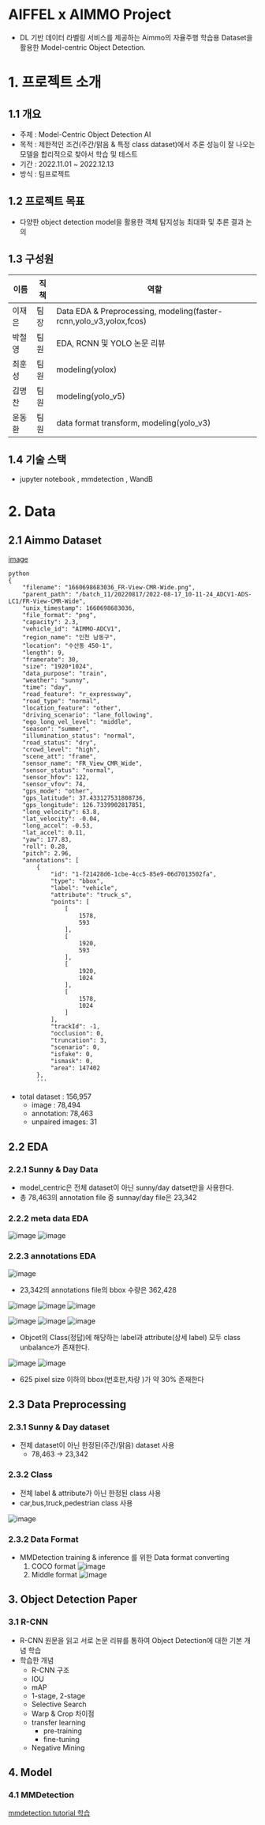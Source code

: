 # AIFFEL x AIMMO Project
- DL 기반 데이터 라벨링 서비스를 제공하는 Aimmo의 자율주행 학습용 Dataset을 활용한 Model-centric Object Detection.

# 1. 프로젝트 소개

## 1.1 개요
- 주제 : Model-Centric Object Detection AI
- 목적 : 제한적인 조건(주간/맑음 & 특정 class dataset)에서 추론 성능이 잘 나오는 모델을 합리적으로 찾아서 학습 및 테스트
- 기간 : 2022.11.01 ~ 2022.12.13
- 방식 : 팀프로젝트

## 1.2 프로젝트 목표
- 다양한 object detection model을 활용한 객체 탐지성능 최대화 및 추론 결과 논의

## 1.3 구성원
|이름|직책|역할|
|----|-----|-----|
|이재은|팀장|Data EDA & Preprocessing, modeling(faster-rcnn,yolo_v3,yolox,fcos)|
|박철영|팀원|EDA, RCNN 및 YOLO 논문 리뷰|
|최훈성|팀원|modeling(yolox)|
|김명찬|팀원|modeling(yolo_v5)|
|윤동환|팀원|data format transform, modeling(yolo_v3)|

## 1.4 기술 스택
- jupyter notebook , mmdetection , WandB 

# 2. Data
## 2.1 Aimmo Dataset
[image](https://user-images.githubusercontent.com/91417254/206915913-96f3c3ee-5101-46b9-9c57-f850ede2f93c.png)
```
python
{
    "filename": "1660698683036_FR-View-CMR-Wide.png",
    "parent_path": "/batch_11/20220817/2022-08-17_10-11-24_ADCV1-ADS-LC1/FR-View-CMR-Wide",
    "unix_timestamp": 1660698683036,
    "file_format": "png",
    "capacity": 2.3,
    "vehicle_id": "AIMMO-ADCV1",
    "region_name": "인천 남동구",
    "location": "수산동 450-1",
    "length": 9,
    "framerate": 30,
    "size": "1920*1024",
    "data_purpose": "train",
    "weather": "sunny",
    "time": "day",
    "road_feature": "r_expressway",
    "road_type": "normal",
    "location_feature": "other",
    "driving_scenario": "lane_following",
    "ego_long_vel_level": "middle",
    "season": "summer",
    "illumination_status": "normal",
    "road_status": "dry",
    "crowd_level": "high",
    "scene_att": "frame",
    "sensor_name": "FR_View_CMR_Wide",
    "sensor_status": "normal",
    "sensor_hfov": 122,
    "sensor_vfov": 74,
    "gps_mode": "other",
    "gps_latitude": 37.433127531808736,
    "gps_longitude": 126.7339902817851,
    "long_velocity": 63.8,
    "lat_velocity": -0.04,
    "long_accel": -0.53,
    "lat_accel": 0.11,
    "yaw": 177.83,
    "roll": 0.28,
    "pitch": 2.96,
    "annotations": [
        {
            "id": "1-f21428d6-1cbe-4cc5-85e9-06d7013502fa",
            "type": "bbox",
            "label": "vehicle",
            "attribute": "truck_s",
            "points": [
                [
                    1578,
                    593
                ],
                [
                    1920,
                    593
                ],
                [
                    1920,
                    1024
                ],
                [
                    1578,
                    1024
                ]
            ],
            "trackId": -1,
            "occlusion": 0,
            "truncation": 3,
            "scenario": 0,
            "isfake": 0,
            "ismask": 0,
            "area": 147402
        },
        '''

```
- total dataset : 156,957
    - image : 78,494
    - annotation: 78,463
    - unpaired images: 31 

## 2.2 EDA
### 2.2.1 Sunny & Day Data 
- model_centric은 전체 dataset이 아닌 sunny/day datset만을 사용한다.
- 총 78,463의 annotation file 중 sunnay/day file은 23,342 

### 2.2.2 meta data EDA
![image](https://user-images.githubusercontent.com/91417254/206916500-2dc5bf04-42e3-41a6-bda2-91470cae8840.png)
![image](https://user-images.githubusercontent.com/91417254/206916507-90d67b37-f9b9-49f7-9549-80fa467f14af.png)

### 2.2.3 annotations EDA
![image](https://user-images.githubusercontent.com/91417254/206916630-6900541f-ed69-4e4e-aeab-ae1d85c58503.png)
- 23,342의 annotations file의 bbox 수량은 362,428

![image](https://user-images.githubusercontent.com/91417254/206916675-6ac4a141-e8d7-422d-8760-a3765fadc48e.png)
![image](https://user-images.githubusercontent.com/91417254/206916894-f8521fc5-ceb5-4aa3-9963-ab7b3049f7e0.png)
![image](https://user-images.githubusercontent.com/91417254/206916909-7882ccfd-f2d4-4dcb-a8be-d7f40195de17.png)

![image](https://user-images.githubusercontent.com/91417254/206916924-a543a434-73d6-425b-917f-87afeb7cef39.png)
![image](https://user-images.githubusercontent.com/91417254/206916932-2f900822-1a4a-421a-987f-e552e7a83fd1.png)
![image](https://user-images.githubusercontent.com/91417254/206916940-60336338-b625-40d8-b355-dfc3f8a9bcbc.png)

- Objcet의 Class(정답)에 해당하는 label과 attribute(상세 label) 모두 class unbalance가 존재한다.

![image](https://user-images.githubusercontent.com/91417254/206917009-37766f88-e8e7-4b21-a66c-e8977295146d.png)
![image](https://user-images.githubusercontent.com/91417254/206917066-8f1753ea-9c57-48d2-aee2-6916e0b9efba.png)
- 625 pixel size 이하의 bbox(번호판,차량 )가 약 30% 존재한다


## 2.3 Data Preprocessing
### 2.3.1 Sunny & Day dataset
- 전체 dataset이 아닌 한정된(주간/맑음) dataset 사용
    - 78,463 -> 23,342 
### 2.3.2 Class
- 전체 label & attribute가 아닌 한정된 class 사용
- car,bus,truck,pedestrian class 사용

![image](https://user-images.githubusercontent.com/91417254/206923640-64b8c168-978a-4f7b-a850-d736891a2bb8.png)

### 2.3.2 Data Format
- MMDetection training & inference 를 위한 Data format converting
    1. COCO format
        ![image](https://user-images.githubusercontent.com/91417254/206923719-25fe3245-e6ac-45ef-91e6-30e367783a2d.png)
    2. Middle format
        ![image](https://user-images.githubusercontent.com/91417254/206923745-910cc39c-5fe9-43d7-a802-43246b460c78.png)


## 3. Object Detection Paper
### 3.1 R-CNN
- R-CNN 원문을 읽고 서로 논문 리뷰를 통하여 Object Detection에 대한 기본 개념 학습
- 학습한 개념
    - R-CNN 구조
    - IOU
    - mAP
    - 1-stage, 2-stage
    - Selective Search
    - Warp & Crop 차이점
    - transfer learning
        - pre-training
        - fine-tuning
    - Negative Mining 

## 4. Model
### 4.1 MMDetection
[mmdetection tutorial 학습](https://github.com/wodms1/Aimmo_Object-Detection_project/tree/master/Model/MMdetection/Tutorial)
